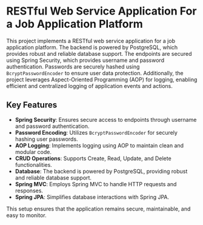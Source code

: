 # RESTful Web Service Application For a Job Application Platform

This project implements a RESTful web service application for a job application platform. The backend is powered by PostgreSQL, which provides robust and reliable database support. The endpoints are secured using Spring Security, which provides username and password authentication. Passwords are securely hashed using `BcryptPasswordEncoder` to ensure user data protection. Additionally, the project leverages Aspect-Oriented Programming (AOP) for logging, enabling efficient and centralized logging of application events and actions.

## Key Features

- **Spring Security**: Ensures secure access to endpoints through username and password authentication.
- **Password Encoding**: Utilizes `BcryptPasswordEncoder` for securely hashing user passwords.
- **AOP Logging**: Implements logging using AOP to maintain clean and modular code.
- **CRUD Operations**: Supports Create, Read, Update, and Delete functionalities.
- **Database**: The backend is powered by PostgreSQL, providing robust and reliable database support.
- **Spring MVC**: Employs Spring MVC to handle HTTP requests and responses.
- **Spring JPA**: Simplifies database interactions with Spring JPA.

This setup ensures that the application remains secure, maintainable, and easy to monitor.
